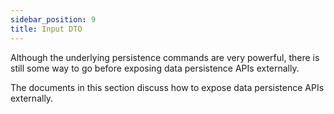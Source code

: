 ```yaml
---
sidebar_position: 9
title: Input DTO
---
```


Although the underlying persistence commands are very powerful, there is still some way to go before exposing data persistence APIs externally.  

The documents in this section discuss how to expose data persistence APIs externally.
